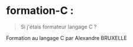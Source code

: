 # formation-C : 
> Si j'étais formateur langage C ? 

Formation au langage C par Alexandre BRUXELLE 



